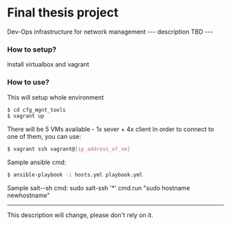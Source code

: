 # Final thesis project
Dev-Ops infrastructure for network management
--- description TBD ---


### How to setup?
Install virtualbox and vagrant

### How to use?
This will setup whole environment
```sh
$ cd cfg_mgnt_tools
$ vagrant up
```
There will be 5 VMs available - 1x sever + 4x client
In order to connect to one of them, you can use:
```sh
$ vagrant ssh vagrant@[ip_address_of_vm]
```
Sample ansible cmd:
```sh
$ ansible-playbook -i hosts.yml playbook.yml
```
Sample salt--sh cmd:
sudo salt-ssh '*' cmd.run "sudo hostname newhostname"

---
This description will change, please don't rely on it.
